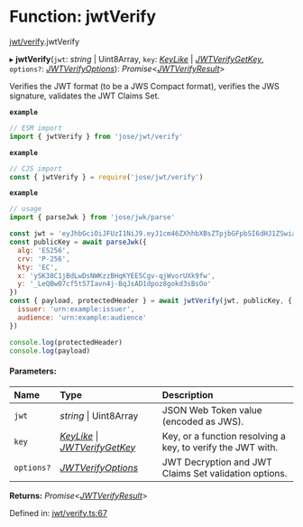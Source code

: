 # Function: jwtVerify

[jwt/verify](../modules/jwt_verify.md).jwtVerify

▸ **jwtVerify**(`jwt`: *string* \| Uint8Array, `key`: [*KeyLike*](../types/types.keylike.md) \| [*JWTVerifyGetKey*](../interfaces/jwt_verify.jwtverifygetkey.md), `options?`: [*JWTVerifyOptions*](../interfaces/jwt_verify.jwtverifyoptions.md)): *Promise*<[*JWTVerifyResult*](../interfaces/types.jwtverifyresult.md)\>

Verifies the JWT format (to be a JWS Compact format), verifies the JWS signature, validates the JWT Claims Set.

**`example`** 
```js
// ESM import
import { jwtVerify } from 'jose/jwt/verify'
```

**`example`** 
```js
// CJS import
const { jwtVerify } = require('jose/jwt/verify')
```

**`example`** 
```js
// usage
import { parseJwk } from 'jose/jwk/parse'

const jwt = 'eyJhbGciOiJFUzI1NiJ9.eyJ1cm46ZXhhbXBsZTpjbGFpbSI6dHJ1ZSwiaWF0IjoxNjA0MzE1MDc0LCJpc3MiOiJ1cm46ZXhhbXBsZTppc3N1ZXIiLCJhdWQiOiJ1cm46ZXhhbXBsZTphdWRpZW5jZSJ9.hx1nOfAT5LlXuzu8O-bhjXBGpklWDt2EsHw7-MDn49NrnwvVsstNhEnkW2ddauB7eSikFtUNeumLpFI9CWDBsg'
const publicKey = await parseJwk({
  alg: 'ES256',
  crv: 'P-256',
  kty: 'EC',
  x: 'ySK38C1jBdLwDsNWKzzBHqKYEE5Cgv-qjWvorUXk9fw',
  y: '_LeQBw07cf5t57Iavn4j-BqJsAD1dpoz8gokd3sBsOo'
})
const { payload, protectedHeader } = await jwtVerify(jwt, publicKey, {
  issuer: 'urn:example:issuer',
  audience: 'urn:example:audience'
})

console.log(protectedHeader)
console.log(payload)
```

#### Parameters:

Name | Type | Description |
:------ | :------ | :------ |
`jwt` | *string* \| Uint8Array | JSON Web Token value (encoded as JWS).   |
`key` | [*KeyLike*](../types/types.keylike.md) \| [*JWTVerifyGetKey*](../interfaces/jwt_verify.jwtverifygetkey.md) | Key, or a function resolving a key, to verify the JWT with.   |
`options?` | [*JWTVerifyOptions*](../interfaces/jwt_verify.jwtverifyoptions.md) | JWT Decryption and JWT Claims Set validation options.    |

**Returns:** *Promise*<[*JWTVerifyResult*](../interfaces/types.jwtverifyresult.md)\>

Defined in: [jwt/verify.ts:67](https://github.com/panva/jose/blob/v3.11.2/src/jwt/verify.ts#L67)
